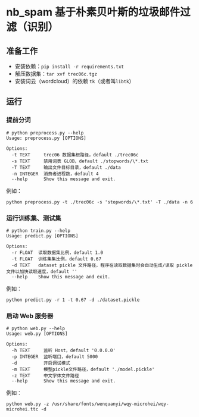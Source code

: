 # nb_spam 基于朴素贝叶斯的垃圾邮件过滤（识别）

## 准备工作
- 安装依赖：`pip install -r requirements.txt`
- 解压数据集：`tar xvf trec06c.tgz`
- 安装词云（wordcloud）的依赖 `tk`（或者叫`libtk`）


## 运行

### 提前分词
```shell
# python preprocess.py --help
Usage: preprocess.py [OPTIONS]

Options:
  -t TEXT     trec06 数据集根路径，default ./trec06c
  -s TEXT     禁用词表 GLOB，default ./stopwords/\*.txt
  -T TEXT     输出文件目标目录，default ./data
  -n INTEGER  消费者进程数，default 4
  --help      Show this message and exit.
```
例如：
```shell
python preprocess.py -t ./trec06c -s 'stopwords/\*.txt' -T ./data -n 6
```

### 运行训练集、测试集
```shell
# python train.py --help                            
Usage: predict.py [OPTIONS]

Options:
  -r FLOAT  读取数据集比例，default 1.0
  -t FLOAT  训练集集比例，default 0.67
  -d TEXT   dataset pickle 文件路径，程序在读取数据集时会自动生成/读取 pickle 文件以加快读取速度，default ''
  --help    Show this message and exit.
```
例如：
```shell
python predict.py -r 1 -t 0.67 -d ./dataset.pickle
```

### 启动 Web 服务器
```shell
# python web.py --help                                                        
Usage: web.py [OPTIONS]

Options:
  -h TEXT     监听 Host，default '0.0.0.0'
  -p INTEGER  监听端口，default 5000
  -d          开启调试模式
  -m TEXT     模型pickle文件路径，default './model.pickle'
  -z TEXT     中文字体文件路径
  --help      Show this message and exit.
```
例如：
```shell
python web.py -z /usr/share/fonts/wenquanyi/wqy-microhei/wqy-microhei.ttc -d
```
